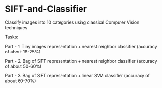 # SIFT-and-Classifier
Classify images into 10 categories using classical Computer Vision techniques

Tasks:

Part - 1. Tiny images representation + nearest neighbor classifier
(accuracy of about 18-25%)

Part - 2. Bag of SIFT representation + nearest neighbor classifier
(accuracy of about 50-60%)

Part - 3. Bag of SIFT representation + linear SVM classifier
(accuracy of about 60-70%)
